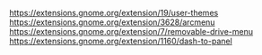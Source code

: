 https://extensions.gnome.org/extension/19/user-themes
https://extensions.gnome.org/extension/3628/arcmenu
https://extensions.gnome.org/extension/7/removable-drive-menu
https://extensions.gnome.org/extension/1160/dash-to-panel
